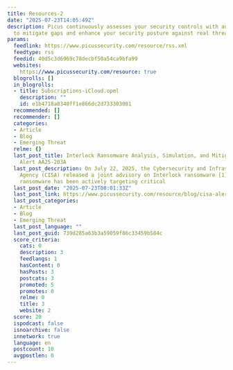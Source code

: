 ```yaml
---
title: Resources-2
date: "2025-07-23T14:05:49Z"
description: Picus continuously assesses your security controls with automated attacks
  to mitigate gaps and enhance your security posture against real threats.
params:
  feedlink: https://www.picussecurity.com/resource/rss.xml
  feedtype: rss
  feedid: 40d5c3d6969c78decbf50a54ca9bfa99
  websites:
    https://www.picussecurity.com/resource: true
  blogrolls: []
  in_blogrolls:
  - title: Subscriptions-iCloud.opml
    description: ""
    id: e1b4718a0340ff1e866dc2d733303081
  recommended: []
  recommender: []
  categories:
  - Article
  - Blog
  - Emerging Threat
  relme: {}
  last_post_title: Interlock Ransomware Analysis, Simulation, and Mitigation - CISA
    Alert AA25-203A
  last_post_description: On July 22, 2025, the Cybersecurity and Infrastructure Security
    Agency (CISA) released a joint advisory on Interlock ransomware [1]. Interlock
    ransomware has been actively targeting critical
  last_post_date: "2025-07-23T08:01:33Z"
  last_post_link: https://www.picussecurity.com/resource/blog/cisa-alert-aa25-203a-interlock-ransomware-analysis
  last_post_categories:
  - Article
  - Blog
  - Emerging Threat
  last_post_language: ""
  last_post_guid: 739d285a63b3a59059f86c33459b584c
  score_criteria:
    cats: 0
    description: 3
    feedlangs: 1
    hasContent: 0
    hasPosts: 3
    postcats: 3
    promoted: 5
    promotes: 0
    relme: 0
    title: 3
    website: 2
  score: 20
  ispodcast: false
  isnoarchive: false
  innetwork: true
  language: en
  postcount: 10
  avgpostlen: 0
---
```

